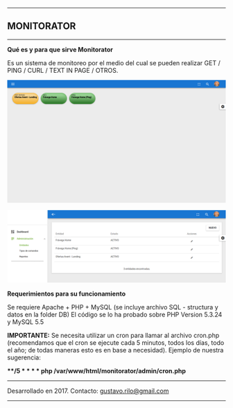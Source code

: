 
---------------------------------------------------
## MONITORATOR
---------------------------------------------------

<b>Qué es y para que sirve Monitorator</b>

Es un sistema de monitoreo por el medio del cual se pueden realizar GET / PING / CURL / TEXT IN PAGE / OTROS.

<img src="./readme_files/monitorator-dashboard.png" border="0" alt="" /><br/>

<img src="./readme_files/monitorator-entities.png" border="0" alt="" />

<b>Requerimientos para su funcionamiento</b>

Se requiere Apache + PHP + MySQL (se incluye archivo SQL - structura y datos en la folder DB)
El código se lo ha probado sobre PHP Version 5.3.24 y MySQL 5.5

<b>IMPORTANTE:</b> 
Se necesita utilizar un cron para llamar al archivo cron.php (recomendamos que el cron se ejecute cada 5 minutos, todos los días, todo el año; de todas maneras esto es en base a necesidad). Ejemplo de nuestra sugerencia:

<b>*\*/5 * * * * php /var/www/html/monitorator/admin/cron.php</b>



---------------------------------------------------

Desarrollado en 2017.
Contacto: gustavo.rilo@gmail.com

---------------------------------------------------
